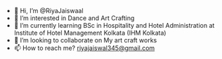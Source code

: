 - 👋 Hi, I’m @RiyaJaiswaal
- 👀 I’m interested in Dance and Art Crafting
- 🌱 I’m currently learning BSc in Hospitality and Hotel Administration at Institute of Hotel Management Kolkata (IHM Kolkata)
- 💞️ I’m looking to collaborate on My art craft works
- 📫 How to reach me? riyajaiswal345@gmail.com

<!---
RiyaJaiswaal/RiyaJaiswaal is a ✨ special ✨ repository because its `README.md` (this file) appears on your GitHub profile.
You can click the Preview link to take a look at your changes.
--->

